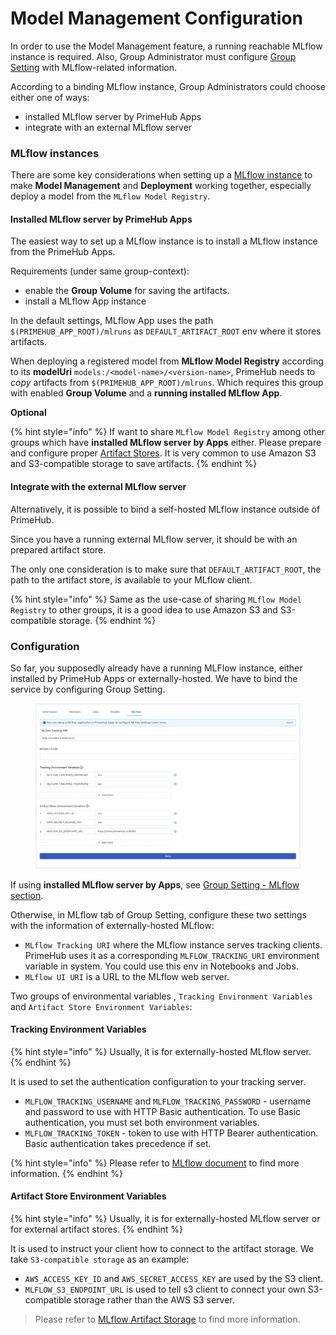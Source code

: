 # Model Management Configuration

In order to use the Model Management feature, a running reachable MLflow instance is required. Also, Group Administrator must configure [Group Setting](../group-admin/settings.md#mlflow) with MLflow-related information.

According to a binding MLflow instance, Group Administrators could choose either one of ways:

* installed MLflow server by PrimeHub Apps
* integrate with an external MLflow server

### MLflow instances

There are some key considerations when setting up a [MLflow instance](../apps-overview/tutorial/create-an-mlflow-server.md) to make **Model Management** and **Deployment** working together, especially deploy a model from the `MLflow Model Registry`.

#### Installed MLflow server by PrimeHub Apps

The easiest way to set up a MLflow instance is to install a MLflow instance from the PrimeHub Apps.

Requirements (under same group-context):

* enable the **Group Volume** for saving the artifacts.
* install a MLflow App instance

In the default settings, MLflow App uses the path `$(PRIMEHUB_APP_ROOT)/mlruns` as `DEFAULT_ARTIFACT_ROOT` env where it stores artifacts.

When deploying a registered model from **MLflow Model Registry** according to its **modelUri** `models:/<model-name>/<version-name>`, PrimeHub needs to _copy_ artifacts from `$(PRIMEHUB_APP_ROOT)/mlruns`. Which requires this group with enabled **Group Volume** and a **running installed MLflow App**.

**Optional**

{% hint style="info" %}
If want to share `MLflow Model Registry` among other groups which have **installed MLflow server by Apps** either. Please prepare and configure proper [Artifact Stores](https://www.mlflow.org/docs/latest/tracking.html#artifact-stores). It is very common to use Amazon S3 and S3-compatible storage to save artifacts.
{% endhint %}

#### Integrate with the external MLflow server

Alternatively, it is possible to bind a self-hosted MLflow instance outside of PrimeHub.

Since you have a running external MLflow server, it should be with an prepared artifact store.

The only one consideration is to make sure that `DEFAULT_ARTIFACT_ROOT`, the path to the artifact store, is available to your MLflow client.

{% hint style="info" %}
Same as the use-case of sharing `MLflow Model Registry` to other groups, it is a good idea to use Amazon S3 and S3-compatible storage.
{% endhint %}

### Configuration

So far, you supposedly already have a running MLFlow instance, either installed by PrimeHub Apps or externally-hosted. We have to bind the service by configuring Group Setting.

<figure><img src="../../.gitbook/assets/group-mlflow-configuration-example.png" alt=""><figcaption></figcaption></figure>

If using **installed MLflow server by Apps**, see [Group Setting - MLflow section](../group-admin/settings.md#mlflow).

Otherwise, in MLflow tab of Group Setting, configure these two settings with the information of externally-hosted MLflow:

* `MLflow Tracking URI` where the MLflow instance serves tracking clients. PrimeHub uses it as a corresponding `MLFLOW_TRACKING_URI` environment variable in system. You could use this env in Notebooks and Jobs.
* `MLflow UI URI` is a URL to the MLflow web server.

Two groups of environmental variables , `Tracking Environment Variables` and `Artifact Store Environment Variables`:

#### Tracking Environment Variables

{% hint style="info" %}
Usually, it is for externally-hosted MLflow server.
{% endhint %}

It is used to set the authentication configuration to your tracking server.

* `MLFLOW_TRACKING_USERNAME` and `MLFLOW_TRACKING_PASSWORD` - username and password to use with HTTP Basic authentication. To use Basic authentication, you must set both environment variables.
* `MLFLOW_TRACKING_TOKEN` - token to use with HTTP Bearer authentication. Basic authentication takes precedence if set.

{% hint style="info" %}
Please refer to [MLflow document](https://www.mlflow.org/docs/latest/tracking.html#logging-to-a-tracking-server) to find more information.
{% endhint %}

#### Artifact Store Environment Variables

{% hint style="info" %}
Usually, it is for externally-hosted MLflow server or for external artifact stores.
{% endhint %}

It is used to instruct your client how to connect to the artifact storage. We take `S3-compatible storage` as an example:

* `AWS_ACCESS_KEY_ID` and `AWS_SECRET_ACCESS_KEY` are used by the S3 client.
* `MLFLOW_S3_ENDPOINT_URL` is used to tell s3 client to connect your own S3-compatible storage rather than the AWS S3 server.

> Please refer to [MLflow Artifact Storage](https://www.mlflow.org/docs/latest/tracking.html#artifact-stores) to find more information.
